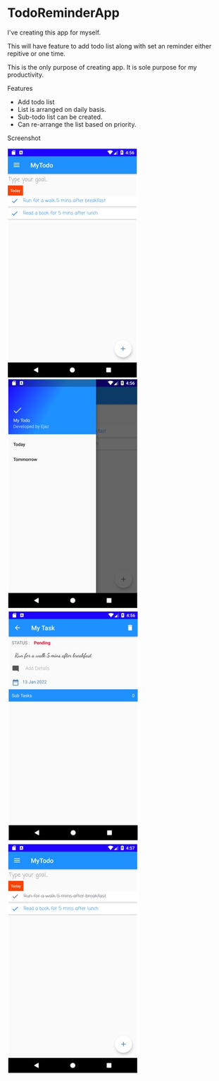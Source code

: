 # TodoReminderApp
I've creating this app for myself. 

This will have feature to add todo list along with set an reminder either repitive or one time.

This is the only purpose of creating app.
It is sole purpose for my productivity.

Features
* Add todo list
* List is arranged on daily basis.
* Sub-todo list can be created.
* Can re-arrange the list based on priority.

Screenshot

<p float="left">
<img src="screenshots/Capture1.JPG?raw=true"> 
<img src="screenshots/Capture2.JPG?raw=true"> 
<img src="screenshots/Capture3.JPG?raw=true"> 
<img src="screenshots/Capture4.JPG?raw=true"> 
</p>
